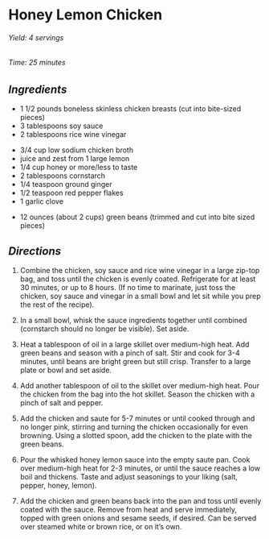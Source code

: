 # Honey Lemon Chicken

######  Yield: 4 servings
######  Time:  25 minutes

##  *Ingredients*
- 1 1/2 pounds boneless skinless chicken breasts (cut into bite-sized pieces)
- 3 tablespoons soy sauce
- 2 tablespoons rice wine vinegar
<!--  -->
- 3/4 cup low sodium chicken broth
- juice and zest from 1 large lemon
- 1/4 cup honey or more/less to taste
- 2 tablespoons cornstarch
- 1/4 teaspoon ground ginger
- 1/2 teaspoon red pepper flakes
- 1 garlic clove
<!--  -->
- 12 ounces (about 2 cups) green beans (trimmed and cut into bite sized pieces) 

##  *Directions*
1. Combine the chicken, soy sauce and rice wine vinegar in a large zip-top bag, and toss until the chicken is evenly coated. Refrigerate for at least 30 minutes, or up to 8 hours. (If no time to marinate, just toss the chicken, soy sauce and vinegar in a small bowl and let sit while you prep the rest of the recipe).

2. In a small bowl, whisk the sauce ingredients together until combined (cornstarch should no longer be visible). Set aside.

3. Heat a tablespoon of oil in a large skillet over medium-high heat. Add green beans and season with a pinch of salt. Stir and cook for 3-4 minutes, until beans are bright green but still crisp. Transfer to a large plate or bowl and set aside.

4. Add another tablespoon of oil to the skillet over medium-high heat. Pour the chicken from the bag into the hot skillet. Season the chicken with a pinch of salt and pepper.

5. Add the chicken and saute for 5-7 minutes or until cooked through and no longer pink, stirring and turning the chicken occasionally for even browning. Using a slotted spoon, add the chicken to the plate with the green beans.

6. Pour the whisked honey lemon sauce into the empty saute pan. Cook over medium-high heat for 2-3 minutes, or until the sauce reaches a low boil and thickens. Taste and adjust seasonings to your liking (salt, pepper, honey, lemon).

7. Add the chicken and green beans back into the pan and toss until evenly coated with the sauce. Remove from heat and serve immediately, topped with green onions and sesame seeds, if desired. Can be served over steamed white or brown rice, or on it’s own.